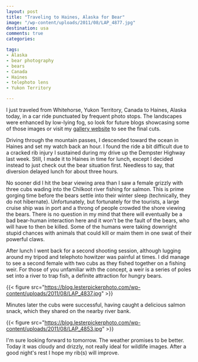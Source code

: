 ```yaml
---
layout: post
title: "Traveling to Haines, Alaska for Bear"
image: "/wp-content/uploads/2011/08/LAP_4877.jpg"
destination: usa
comments: true
categories:

tags:
- Alaska
- bear photography
- bears
- Canada
- Haines
- telephoto lens
- Yukon Territory

---
```

I just traveled from Whitehorse, Yukon Territory, Canada to Haines, Alaska</a> today, in a car ride punctuated by frequent photo stops. The landscapes were enhanced by low-lying fog, so look for future blogs showcasing some of those images or visit my <a href="http://www.lesterpickerphoto.com">gallery website</a> to see the final cuts.

Driving through the mountain passes, I descended toward the ocean in Haines and set my watch back an hour. I found the ride a bit difficult due to a cracked rib injury I sustained during my drive up the Dempster Highway last week. Still, I made it to Haines in time for lunch, except I decided instead to just check out the bear situation first. Needless to say, that diversion delayed lunch for about three hours.

No sooner did I hit the bear viewing area than I saw a female grizzly with three cubs wading into the Chilkoot river fishing for salmon. This is prime gorging time before the bears settle into their winter sleep (technically, they do not hibernate). Unfortunately, but fortunately for the tourists, a large cruise ship was in port and a throng of people crowded the shore viewing the bears. There is no question in my mind that there will eventually be a bad bear-human interaction here and it won't be the fault of the bears, who will have to then be killed. Some of the humans were taking downright stupid chances with animals that could kill or maim them in one swat of their powerful claws.

After lunch I went back for a second shooting session, although lugging around my tripod and telephoto howitzer was painful at times. I did manage to see a second female with two cubs as they fished together on a fishing weir. For those of you unfamiliar with the concept, a weir is a series of poles set into a river to trap fish, a definite attraction for hungry bears.

{{< figure src="https://blog.lesterpickerphoto.com/wp-content/uploads/2011/08/LAP_4837.jpg" >}}

Minutes later the cubs were successful, having caught a delicious salmon snack, which they shared on the nearby river bank.

{{< figure src="https://blog.lesterpickerphoto.com/wp-content/uploads/2011/08/LAP_4853.jpg" >}}

I'm sure looking forward to tomorrow. The weather promises to be better. Today it was cloudy and drizzly, not really ideal for wildlife images. After a good night's rest I hope my rib(s) will improve.